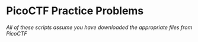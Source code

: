 # PicoCTF Practice Problems

*All of these scripts assume you have downloaded the appropriate files from PicoCTF*
